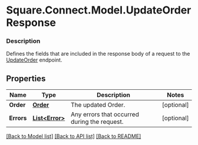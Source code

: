 # Square.Connect.Model.UpdateOrderResponse

### Description

Defines the fields that are included in the response body of a request to the [UpdateOrder](#endpoint-orders-updateorder) endpoint.

## Properties

Name | Type | Description | Notes
------------ | ------------- | ------------- | -------------
**Order** | [**Order**](Order.md) | The updated Order. | [optional] 
**Errors** | [**List&lt;Error&gt;**](Error.md) | Any errors that occurred during the request. | [optional] 



[[Back to Model list]](../README.md#documentation-for-models) [[Back to API list]](../README.md#documentation-for-api-endpoints) [[Back to README]](../README.md)

